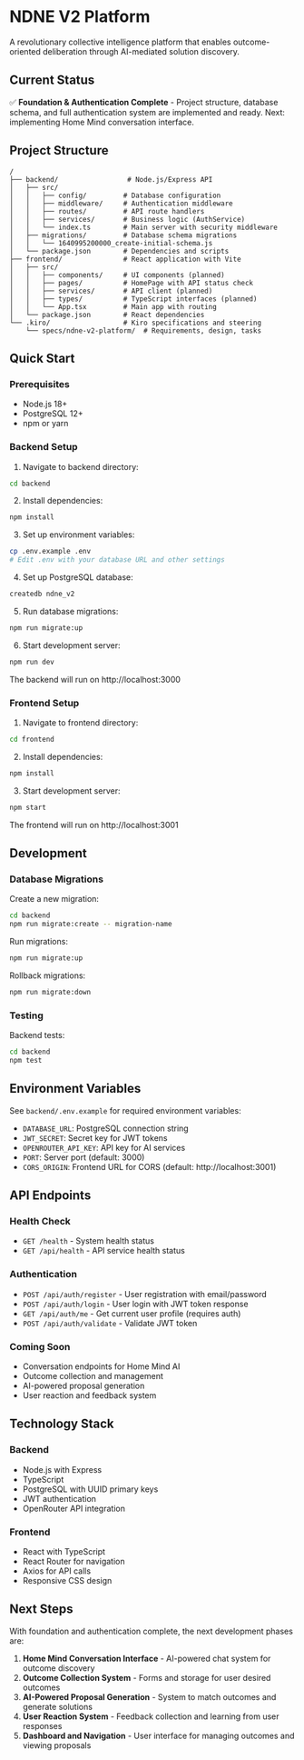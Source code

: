 # NDNE V2 Platform

A revolutionary collective intelligence platform that enables outcome-oriented deliberation through AI-mediated solution discovery.

## Current Status

✅ **Foundation & Authentication Complete** - Project structure, database schema, and full authentication system are implemented and ready. Next: implementing Home Mind conversation interface.

## Project Structure

```
/
├── backend/                 # Node.js/Express API
│   ├── src/
│   │   ├── config/         # Database configuration
│   │   ├── middleware/     # Authentication middleware
│   │   ├── routes/         # API route handlers
│   │   ├── services/       # Business logic (AuthService)
│   │   └── index.ts        # Main server with security middleware
│   ├── migrations/         # Database schema migrations
│   │   └── 1640995200000_create-initial-schema.js
│   └── package.json        # Dependencies and scripts
├── frontend/               # React application with Vite
│   ├── src/
│   │   ├── components/     # UI components (planned)
│   │   ├── pages/          # HomePage with API status check
│   │   ├── services/       # API client (planned)
│   │   ├── types/          # TypeScript interfaces (planned)
│   │   └── App.tsx         # Main app with routing
│   └── package.json        # React dependencies
└── .kiro/                  # Kiro specifications and steering
    └── specs/ndne-v2-platform/  # Requirements, design, tasks
```

## Quick Start

### Prerequisites
- Node.js 18+ 
- PostgreSQL 12+
- npm or yarn

### Backend Setup

1. Navigate to backend directory:
```bash
cd backend
```

2. Install dependencies:
```bash
npm install
```

3. Set up environment variables:
```bash
cp .env.example .env
# Edit .env with your database URL and other settings
```

4. Set up PostgreSQL database:
```bash
createdb ndne_v2
```

5. Run database migrations:
```bash
npm run migrate:up
```

6. Start development server:
```bash
npm run dev
```

The backend will run on http://localhost:3000

### Frontend Setup

1. Navigate to frontend directory:
```bash
cd frontend
```

2. Install dependencies:
```bash
npm install
```

3. Start development server:
```bash
npm start
```

The frontend will run on http://localhost:3001

## Development

### Database Migrations

Create a new migration:
```bash
cd backend
npm run migrate:create -- migration-name
```

Run migrations:
```bash
npm run migrate:up
```

Rollback migrations:
```bash
npm run migrate:down
```

### Testing

Backend tests:
```bash
cd backend
npm test
```

## Environment Variables

See `backend/.env.example` for required environment variables:

- `DATABASE_URL`: PostgreSQL connection string
- `JWT_SECRET`: Secret key for JWT tokens
- `OPENROUTER_API_KEY`: API key for AI services
- `PORT`: Server port (default: 3000)
- `CORS_ORIGIN`: Frontend URL for CORS (default: http://localhost:3001)

## API Endpoints

### Health Check
- `GET /health` - System health status
- `GET /api/health` - API service health status

### Authentication
- `POST /api/auth/register` - User registration with email/password
- `POST /api/auth/login` - User login with JWT token response
- `GET /api/auth/me` - Get current user profile (requires auth)
- `POST /api/auth/validate` - Validate JWT token

### Coming Soon
- Conversation endpoints for Home Mind AI
- Outcome collection and management
- AI-powered proposal generation
- User reaction and feedback system

## Technology Stack

### Backend
- Node.js with Express
- TypeScript
- PostgreSQL with UUID primary keys
- JWT authentication
- OpenRouter API integration

### Frontend  
- React with TypeScript
- React Router for navigation
- Axios for API calls
- Responsive CSS design

## Next Steps

With foundation and authentication complete, the next development phases are:

1. **Home Mind Conversation Interface** - AI-powered chat system for outcome discovery
2. **Outcome Collection System** - Forms and storage for user desired outcomes
3. **AI-Powered Proposal Generation** - System to match outcomes and generate solutions
4. **User Reaction System** - Feedback collection and learning from user responses
5. **Dashboard and Navigation** - User interface for managing outcomes and viewing proposals